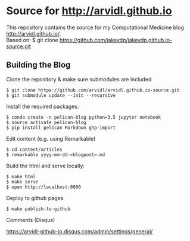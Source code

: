 # Source for http://arvidl.github.io
This repository contains the source for my Computational Medicine blog http://arvidl.github.io/. <br>
Based on: $ git clone https://github.com/jakevdp/jakevdp.github.io-source.git

## Building the Blog

Clone the repository & make sure submodules are included

```
$ git clone https://github.com/arvidl/arvidl.github.io-source.git
$ git submodule update --init --recursive
```

Install the required packages:

```
$ conda create -n pelican-blog python=3.5 jupyter notebook
$ source activate pelican-blog
$ pip install pelican Markdown ghp-import
```

Edit content (e.g. using Remarkable)

```
$ cd content/articles
$ remarkable yyyy-mm-dd-<blogpost>.md
```

Build the html and serve locally:

```
$ make html
$ make serve
$ open http://localhost:8000
```

Deploy to github pages

```
$ make publish-to-github
```

Comments (Disqus)

https://arvidl-github-io.disqus.com/admin/settings/general/
